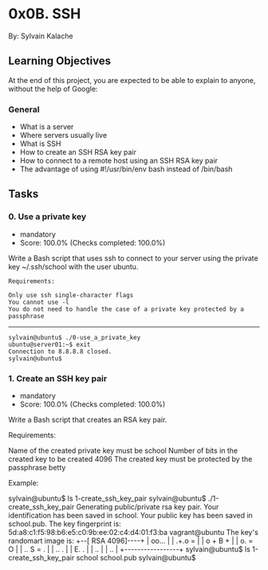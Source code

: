 # 0x0B. SSH
By: Sylvain Kalache

## Learning Objectives
At the end of this project, you are expected to be able to explain to anyone, without the help of Google:

### General
- What is a server
- Where servers usually live
- What is SSH
- How to create an SSH RSA key pair
- How to connect to a remote host using an SSH RSA key pair
- The advantage of using #!/usr/bin/env bash instead of /bin/bash

## Tasks
### 0. Use a private key
- mandatory
- Score: 100.0% (Checks completed: 100.0%)

Write a Bash script that uses ssh to connect to your server using the private key ~/.ssh/school with the user ubuntu.

	Requirements:

	Only use ssh single-character flags
	You cannot use -l
	You do not need to handle the case of a private key protected by a passphrase

---

	sylvain@ubuntu$ ./0-use_a_private_key
	ubuntu@server01:~$ exit
	Connection to 8.8.8.8 closed.
	sylvain@ubuntu$ 

### 1. Create an SSH key pair
- mandatory
- Score: 100.0% (Checks completed: 100.0%)

Write a Bash script that creates an RSA key pair.

Requirements:

Name of the created private key must be school
Number of bits in the created key to be created 4096
The created key must be protected by the passphrase betty

Example:

sylvain@ubuntu$ ls
1-create_ssh_key_pair
sylvain@ubuntu$ ./1-create_ssh_key_pair
Generating public/private rsa key pair.
Your identification has been saved in school.
Your public key has been saved in school.pub.
The key fingerprint is:
5d:a8:c1:f5:98:b6:e5:c0:9b:ee:02:c4:d4:01:f3:ba vagrant@ubuntu
The key's randomart image is:
+--[ RSA 4096]----+
|      oo...      |
|      .+.o =     |
|     o  + B +    |
|      o. = O     |
|     .. S = .    |
|      .. .       |
|      E.  .      |
|        ..       |
|         ..      |
+-----------------+
sylvain@ubuntu$ ls
1-create_ssh_key_pair school  school.pub
sylvain@ubuntu$ 
